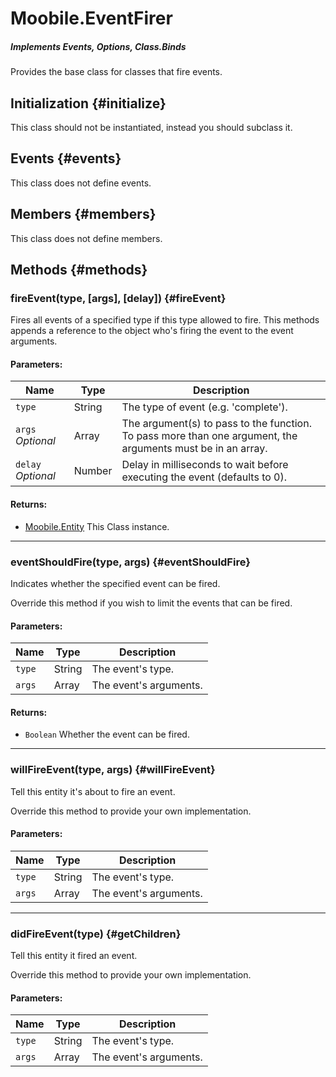Moobile.EventFirer
================================================================================

##### Implements *Events*, *Options*, *Class.Binds*

Provides the base class for classes that fire events.

Initialization {#initialize}
--------------------------------------------------------------------------------

This class should not be instantiated, instead you should subclass it.

Events {#events}
--------------------------------------------------------------------------------

This class does not define events.

Members {#members}
--------------------------------------------------------------------------------

This class does not define members.

Methods {#methods}
--------------------------------------------------------------------------------

### fireEvent(type, [args], [delay]) {#fireEvent}

Fires all events of a specified type if this type allowed to fire. This methods appends a reference to the object who's firing the event to the event arguments.

#### Parameters:

Name               | Type   | Description
------------------ | ------ | --------------------------------------------------
`type`             | String | The type of event (e.g. 'complete').
`args`  *Optional* | Array  | The argument(s) to pass to the function. To pass more than one argument, the arguments must be in an array.
`delay` *Optional* | Number | Delay in milliseconds to wait before executing the event (defaults to 0).

#### Returns:

- [Moobile.Entity](Entity/Entity.md) This Class instance.

-----

### eventShouldFire(type, args) {#eventShouldFire}

Indicates whether the specified event can be fired.

Override this method if you wish to limit the events that can be fired.

#### Parameters:

Name   | Type   | Description
-------| ------ | -----------
`type` | String | The event's type.
`args` | Array  | The event's arguments.

#### Returns:

- `Boolean` Whether the event can be fired.

-----

### willFireEvent(type, args) {#willFireEvent}

Tell this entity it's about to fire an event.

Override this method to provide your own implementation.

#### Parameters:

Name   | Type   | Description
-------| ------ | --------------------------------------------------
`type` | String | The event's type.
`args` | Array  | The event's arguments.

-----

### didFireEvent(type) {#getChildren}

Tell this entity it fired an event.

Override this method to provide your own implementation.

#### Parameters:

Name   | Type   | Description
-------| ------ | --------------------------------------------------
`type` | String | The event's type.
`args` | Array  | The event's arguments.
